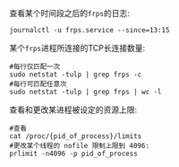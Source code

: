 查看某个时间段之后的`frps`的日志:
 ```
 journalctl -u frps.service --since=13:15  
 ```
某个`frps`进程所连接的TCP长连接数量:
 ```
 #每行仅匹配一次
 sudo netstat -tulp | grep frps -c
 #每行可匹配任意次
sudo netstat -tulp | grep frps | wc -l  
 ```
查看和更改某进程被设定的资源上限:
```
#查看
cat /proc/{pid_of_process}/limits
#更改某个线程的 nofile 限制上限到 4096:
prlimit -n4096 -p pid_of_process
```

